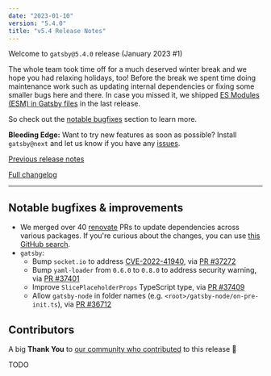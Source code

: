 ```yaml
---
date: "2023-01-10"
version: "5.4.0"
title: "v5.4 Release Notes"
---
```


Welcome to `gatsby@5.4.0` release (January 2023 #1)

The whole team took time off for a much deserved winter break and we hope you had relaxing holidays, too! Before the break we spent time doing maintenance work such as updating internal dependencies or fixing some smaller bugs here and there. In case you missed it, we shipped [ES Modules (ESM) in Gatsby files](/docs/reference/release-notes/v5.3#es-modules-esm-in-gatsby-files) in the last release.

So check out the [notable bugfixes](#notable-bugfixes--improvements) section to learn more.

**Bleeding Edge:** Want to try new features as soon as possible? Install `gatsby@next` and let us know if you have any [issues](https://github.com/gatsbyjs/gatsby/issues).

[Previous release notes](/docs/reference/release-notes/v5.3)

[Full changelog][full-changelog]

---

## Notable bugfixes & improvements

- We merged over 40 [renovate](https://www.mend.io/free-developer-tools/renovate/) PRs to update dependencies across various packages. If you're curious about the changes, you can use [this GitHub search](https://github.com/gatsbyjs/gatsby/pulls?q=is%3Apr+sort%3Aupdated-desc+author%3Aapp%2Frenovate+merged%3A2022-12-08..2023-01-05).
- `gatsby`:
  - Bump `socket.io` to address [CVE-2022-41940](https://github.com/advisories/GHSA-r7qp-cfhv-p84w), via [PR #37272](https://github.com/gatsbyjs/gatsby/pull/37272)
  - Bump `yaml-loader` from `0.6.0` to `0.8.0` to address security warning, via [PR #37401](https://github.com/gatsbyjs/gatsby/pull/37401)
  - Improve `SlicePlaceholderProps` TypeScript type, via [PR #37409](https://github.com/gatsbyjs/gatsby/pull/37409)
  - Allow `gatsby-node` in folder names (e.g. `<root>/gatsby-node/on-pre-init.ts`), via [PR #36712](https://github.com/gatsbyjs/gatsby/pull/36712)

## Contributors

A big **Thank You** to [our community who contributed][full-changelog] to this release 💜

TODO

[full-changelog]: https://github.com/gatsbyjs/gatsby/compare/gatsby@5.4.0-next.0...gatsby@5.4.0
